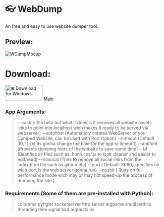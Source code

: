 # 👓 WebDump
An free and easy to use website dumper tool.


## Preview:
![WDumpMocup](https://github.com/user-attachments/assets/39c31fb7-9880-4913-9c7f-83e80a2962e7)

# Download:
<a href="https://github.com/Alangopro/WebDump/blob/main/WDumper.py">
  <div>
    <img src="https://github.com/user-attachments/assets/7a4892d4-019a-464a-b5bc-d57d7f9265e1" width="120" height="50" alt="⊞ Download for Windows">
    Main
  </div>
</a>

### App Arguments:
> --castify (Its beta but what it does is it removes all website assets links to point into localhost wich makes it ready to be served via webserver)
> --autohost (Automaticly creates WebServer of your Dumped Website, can be used with Port Option)
> --timeout (Default 30, If set its gonna change the time for the app to timeout)
> --antifont (Prevents dumping fonts of the website to save some time)
> --bf (Beatifies all files such as .html/.css/.js to look cleaner and easier to edit/read)
> --nosocal (Tries to remove all social links from the index.html file such as github etc)
> --port ( Default: 8080, specifies on wich port is the web server gonna run)
> --noshit ( Runs on full performance mode wich may or may not speed-up the process of dumping the site.)

### Requirements (Some of them are pre-installed with Python):
> colorama
> pyfiglet
> socketserver
> http.server
> argparse
> shutil
> pathlib
> threading
> time
> signal
> bs4
> requests
> os
